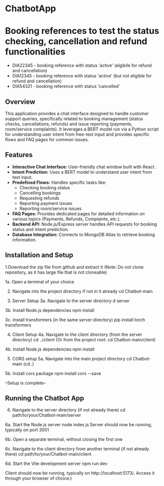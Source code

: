# ChatbotApp

# Booking references to test the status checking, cancellation and refund functionalities
* DIA22345 - booking reference with status 'active' (elgibile for refund and cancellation)
* DIA12345 - booking reference with status 'active' (but not eligible for refund and cancellation)
* DIA54321 - booking reference with status 'cancelled' 


## Overview

This application provides a chat interface designed to handle customer support queries, specifically related to booking management (status checks, cancellations, refunds) and issue reporting (payments, room/service complaints). It leverages a BERT model run via a Python script for understanding user intent from free-text input and provides specific flows and FAQ pages for common issues.

## Features

* **Interactive Chat Interface:** User-friendly chat window built with React.
* **Intent Prediction:** Uses a BERT model to understand user intent from text input.
* **Predefined Flows:** Handles specific tasks like:
    * Checking booking status
    * Cancelling bookings
    * Requesting refunds
    * Reporting payment issues
    * Reporting room/service issues
* **FAQ Pages:** Provides dedicated pages for detailed information on various topics (Payments, Refunds, Complaints, etc.).
* **Backend API:** Node.js/Express server handles API requests for booking status and intent prediction.
* **Database Integration:** Connects to MongoDB Atlas to retrieve booking information.

## Installation and Setup

1.Download the zip file from github and extract it (Note: Do not clone repository, as it has large file that is not cloneable)

1a. Open a terminal of your choice 

2. Navigate into the project directory if not in it already
cd Chatbot-main

3. Server Setup
3a. Navigate to the server directory
d server

3b. Install Node.js dependencies
npm install

3c. Install transformers (in the same server directory)
pip install torch transformers

4. Client Setup
4a. Navigate to the client directory (from the server directory)
cd ../client
(Or from the project root: cd Chatbot-main/client)

4b. Install Node.js dependencies
npm install

5. CORS setup
5a. Navigate into the main project directory cd Chatbot-main (cd..)

5b. Install cors package
npm install cors --save

–Setup is complete–

## Running the Chatbot App

6. Navigate to the server directory (if not already there)
cd path/to/your/Chatbot-main/server

6a. Start the Node.js server
node index.js
Server should now be running, typically on port 3001

6b. Open a separate terminal, without closing the first one

6c. Navigate to the client directory from another terminal (if not already there)
cd path/to/your/Chatbot-main/client

6d. Start the Vite development server
npm run dev

Client should now be running, typically on  http://localhost:5173/. Access it through your browser of choice:)
